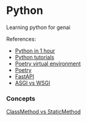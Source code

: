 # Python
Learning python for genai 

References: 

+ [Python in 1 hour](https://www.youtube.com/watch?v=kqtD5dpn9C8)
+ [Python tutorials](https://www.programiz.com/python-programming/getting-started)
+ [Poetry virtual environment](https://www.youtube.com/watch?v=Ji2XDxmXSOM)
+ [Poetry](https://www.youtube.com/watch?v=XIdQ6gO3Anc)
+ [FastAPI](https://www.youtube.com/watch?v=iWS9ogMPOI0)
+ [ASGI vs WSGI](https://www.youtube.com/watch?v=vKjCkeJGbNk)


### Concepts
[ClassMethod vs StaticMethod ](https://stackoverflow.com/a/12179752)


